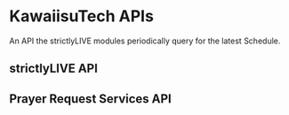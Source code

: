 # KawaiisuTech APIs
An API the strictlyLIVE modules periodically query for the latest Schedule.

## strictlyLIVE API

## Prayer Request Services API
